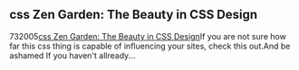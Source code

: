 <article><h1>css Zen Garden: The Beauty in CSS Design</h1><time><span class="day">7</span><span class="month">3</span><span class="year">2005</span></time><a href="http://www.csszengarden.com/?cssfile=/146/146.css&#038;page=0">css Zen Garden: The Beauty in CSS Design</a>If you are not sure how far this css thing is capable of influencing your sites, check this out.And be ashamed If you haven't allready...</article>